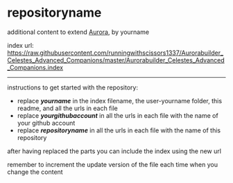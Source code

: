 # repositoryname
additional content to extend [Aurora](https://aurorabuilder.com/), by yourname

index url: https://raw.githubusercontent.com/runningwithscissors1337/Aurorabuilder_Celestes_Advanced_Companions/master/Aurorabuilder_Celestes_Advanced_Companions.index

---

instructions to get started with the repository:

- replace ***yourname*** in the index filename, the user-yourname folder, this readme, and all the urls in each file
- replace ***yourgithubaccount*** in all the urls in each file with the name of your github account
- replace ***repositoryname*** in all the urls in each file with the name of this repository

after having replaced the parts you can include the index using the new url

remember to increment the update version of the file each time when you change the content
